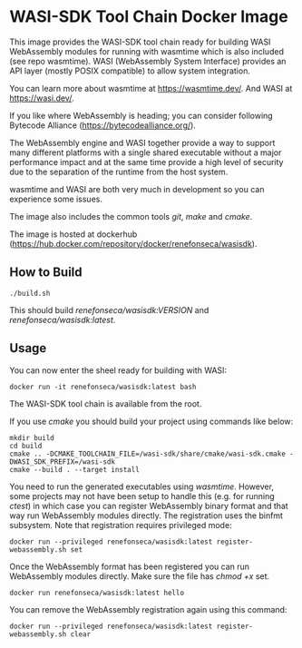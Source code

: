 # WASI-SDK Tool Chain Docker Image

This image provides the WASI-SDK tool chain ready for building WASI WebAssembly modules for running with wasmtime which is also included (see repo wasmtime). WASI (WebAssembly System Interface) provides an API layer (mostly POSIX compatible) to allow system integration.

You can learn more about wasmtime at https://wasmtime.dev/. And WASI at https://wasi.dev/.

If you like where WebAssembly is heading; you can consider following Bytecode Alliance (https://bytecodealliance.org/).

The WebAssembly engine and WASI together provide a way to support many different platforms with a single shared executable without a major performance impact and at the same time provide a high level of security due to the separation of the runtime from the host system.

wasmtime and WASI are both very much in development so you can experience some issues.

The image also includes the common tools *git*, *make* and *cmake*.

The image is hosted at dockerhub (https://hub.docker.com/repository/docker/renefonseca/wasisdk).

## How to Build

```
./build.sh
```

This should build *renefonseca/wasisdk:VERSION* and *renefonseca/wasisdk:latest*.

## Usage

You can now enter the sheel ready for building with WASI:
```
docker run -it renefonseca/wasisdk:latest bash
```

The WASI-SDK tool chain is available from the root.

If you use *cmake* you should build your project using commands like below:
```
mkdir build
cd build
cmake .. -DCMAKE_TOOLCHAIN_FILE=/wasi-sdk/share/cmake/wasi-sdk.cmake -DWASI_SDK_PREFIX=/wasi-sdk
cmake --build . --target install
```

You need to run the generated executables using *wasmtime*. However, some projects may not have been setup to handle this (e.g. for running *ctest*) in which case you can register WebAssembly binary format and that way run WebAssembly modules directly. The registration uses the binfmt subsystem. Note that registration requires privileged mode:
```
docker run --privileged renefonseca/wasisdk:latest register-webassembly.sh set
```

Once the WebAssembly format has been registered you can run WebAssembly modules directly. Make sure the file has *chmod +x* set.
```
docker run renefonseca/wasisdk:latest hello
```

You can remove the WebAssembly registration again using this command:
```
docker run --privileged renefonseca/wasisdk:latest register-webassembly.sh clear
```
